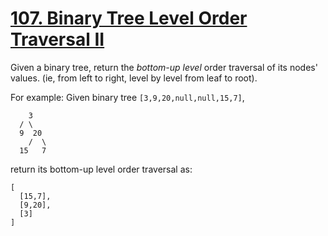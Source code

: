 # [107. Binary Tree Level Order Traversal II](https://leetcode.com/problems/binary-tree-level-order-traversal-ii/)

Given a binary tree, return the _bottom-up level_ order traversal of its nodes' values. (ie, from left to right, level by level from leaf to root).

For example:
Given binary tree `[3,9,20,null,null,15,7]`,

        3
      / \
      9  20
        /  \
      15   7

return its bottom-up level order traversal as:

    [
      [15,7],
      [9,20],
      [3]
    ]
